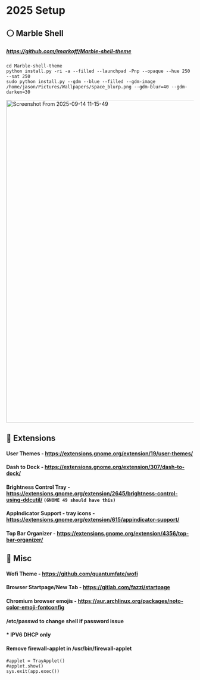 # 2025 Setup



   
## ⚪ Marble Shell
##### https://github.com/imarkoff/Marble-shell-theme
   
```
cd Marble-shell-theme
python install.py -ri -a --filled --launchpad -Pnp --opaque --hue 250 --sat 250
sudo python install.py --gdm --blue --filled --gdm-image /home/jason/Pictures/Wallpapers/space_blurp.png --gdm-blur=40 --gdm-darken=30
```
<img width="1535" height="864" alt="Screenshot From 2025-09-14 11-15-49" src="https://github.com/user-attachments/assets/1dd1a0e4-6743-40d6-b5ce-e24bed87224a" />


## 🔌 Extensions

#### **User Themes** - https://extensions.gnome.org/extension/19/user-themes/

#### **Dash to Dock** - https://extensions.gnome.org/extension/307/dash-to-dock/

#### **Brightness Control Tray** - https://extensions.gnome.org/extension/2645/brightness-control-using-ddcutil/  ``` (GNOME 49 should have this) ``` 

#### **AppIndicator Support - tray icons** - https://extensions.gnome.org/extension/615/appindicator-support/ 

#### **Top Bar Organizer** - https://extensions.gnome.org/extension/4356/top-bar-organizer/


## 👾 Misc

#### Wofi Theme - https://github.com/quantumfate/wofi  
  
#### Browser Startpage/New Tab - https://gitlab.com/fazzi/startpage
  
#### Chromium browser emojis - https://aur.archlinux.org/packages/noto-color-emoji-fontconfig

#### /etc/passwd to change shell if password issue

####  * IPV6 DHCP only

#### Remove firewall-applet in /usr/bin/firewall-applet

```
#applet = TrayApplet()
#applet.show()
sys.exit(app.exec())
```
